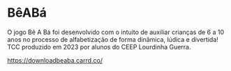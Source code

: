 # BêABá

O jogo Bê A Bá foi desenvolvido com o intuito de auxiliar crianças de 6 a 10 anos no processo de alfabetização de forma dinâmica, lúdica e divertida!
TCC produzido em 2023 por alunos do CEEP Lourdinha Guerra.

https://downloadbeaba.carrd.co/
